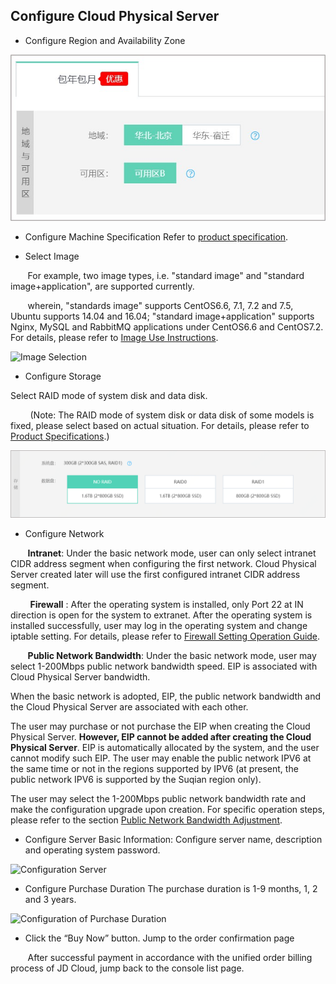 ## Configure Cloud Physical Server

- Configure Region and Availability Zone

![Configuration of Region and Availability Zone](https://github.com/jdcloudcom/cn/blob/edit/image/Hyper-Converged-IDC/Cloud-Physical-Server/CPS012.png)

- Configure Machine Specification
Refer to [product specification](../Introduction/Specifications.md).

- Select Image

&nbsp;&nbsp;&nbsp;&nbsp;&nbsp;&nbsp;&nbsp;For example, two image types, i.e. "standard image" and "standard image+application", are supported currently.

&nbsp;&nbsp;&nbsp;&nbsp;&nbsp;&nbsp;&nbsp;wherein, "standards image" supports CentOS6.6, 7.1, 7.2 and 7.5, Ubuntu supports 14.04 and 16.04; "standard image+application" supports Nginx, MySQL and RabbitMQ applications under CentOS6.6 and CentOS7.2. For details, please refer to [Image Use Instructions](../Operation-Guide/Image/Description-Image.md).

![Image Selection](https://github.com/jdcloudcom/cn/blob/edit/image/Hyper-Converged-IDC/Cloud-Physical-Server/CPS014.png)

- Configure Storage

Select RAID mode of system disk and data disk.

&nbsp;&nbsp;&nbsp;&nbsp;&nbsp;&nbsp;&nbsp; (Note: The RAID mode of system disk or data disk of some models is fixed, please select based on actual situation. For details, please refer to [Product Specifications](../Introduction/Specifications.md).)

![Configuration Storage](https://github.com/jdcloudcom/cn/blob/edit/image/Hyper-Converged-IDC/Cloud-Physical-Server/CPS015.png)

- Configure Network

&nbsp;&nbsp;&nbsp;&nbsp;&nbsp;&nbsp;&nbsp;**Intranet**: Under the basic network mode, user can only select intranet CIDR address segment when configuring the first network. Cloud Physical Server created later will use the first configured intranet CIDR address segment.

&nbsp;&nbsp;&nbsp;&nbsp;&nbsp;&nbsp;&nbsp; **Firewall** : After the operating system is installed, only Port 22 at IN direction is open for the system to extranet. After the operating system is installed successfully, user may log in the operating system and change iptable setting. For details, please refer to [Firewall Setting Operation Guide](../Operation-Guide/Network-And-Security/Steps-Network-And-Security.md).

&nbsp;&nbsp;&nbsp;&nbsp;&nbsp;&nbsp;&nbsp;**Public Network Bandwidth**: Under the basic network mode, user may select 1-200Mbps public network bandwidth speed. EIP is associated with Cloud Physical Server bandwidth.

When the basic network is adopted, EIP, the public network bandwidth and the Cloud Physical Server are associated with each other.

The user may purchase or not purchase the EIP when creating the Cloud Physical Server. __However, EIP cannot be added after creating the Cloud Physical Server__. EIP is automatically allocated by the system, and the user cannot modify such EIP. The user may enable the public network IPV6 at the same time or not in the regions supported by IPV6 (at present, the public network IPV6 is supported by the Suqian region only).

The user may select the 1-200Mbps public network bandwidth rate and make the configuration upgrade upon creation.
For specific operation steps, please refer to the section [Public Network Bandwidth Adjustment](../Operation-Guide/Adjust-Public-Network-Bandwidth/Description-Adjust-Public-Network-Bandwidth.md).

- Configure Server Basic Information:
Configure server name, description and operating system password.

![Configuration Server](https://github.com/jdcloudcom/cn/blob/edit/image/Hyper-Converged-IDC/Cloud-Physical-Server/CPS018.png)

- Configure Purchase Duration
The purchase duration is 1-9 months, 1, 2 and 3 years.

![Configuration of Purchase Duration](https://github.com/jdcloudcom/cn/blob/edit/image/Hyper-Converged-IDC/Cloud-Physical-Server/CPS019.png)

- Click the “Buy Now” button. Jump to the order confirmation page

&nbsp;&nbsp;&nbsp;&nbsp;&nbsp;&nbsp;&nbsp;After successful payment in accordance with the unified order billing process of JD Cloud, jump back to the console list page.
